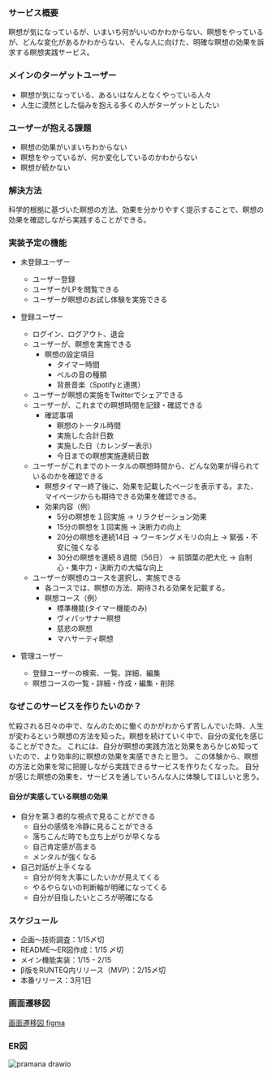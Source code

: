 ### サービス概要

瞑想が気になっているが、いまいち何がいいのかわからない、瞑想をやっているが、どんな変化があるかわからない、そんな人に向けた、明確な瞑想の効果を訴求する瞑想実践サービス。

### メインのターゲットユーザー

- 瞑想が気になっている、あるいはなんとなくやっている人々
- 人生に漠然とした悩みを抱える多くの人がターゲットとしたい

### ユーザーが抱える課題

- 瞑想の効果がいまいちわからない
- 瞑想をやっているが、何か変化しているのかわからない
- 瞑想が続かない

### 解決方法

科学的根拠に基づいた瞑想の方法、効果を分かりやすく提示することで、瞑想の効果を確認しながら実践することができる。

### 実装予定の機能

- 未登録ユーザー
  - ユーザー登録
  - ユーザーがLPを閲覧できる
  - ユーザーが瞑想のお試し体験を実施できる

- 登録ユーザー
  - ログイン、ログアウト、退会
  - ユーザーが、瞑想を実施できる
    - 瞑想の設定項目
      - タイマー時間
      - ベルの音の種類
      - 背景音楽（Spotifyと連携）
  - ユーザーが瞑想の実施をTwitterでシェアできる
  - ユーザーが、これまでの瞑想時間を記録・確認できる
    - 確認事項
      - 瞑想のトータル時間
      - 実施した合計日数
      - 実施した日（カレンダー表示）
      - 今日までの瞑想実施連続日数
  - ユーザーがこれまでのトータルの瞑想時間から、どんな効果が得られているのかを確認できる
    - 瞑想タイマー終了後に、効果を記載したページを表示する。また、マイページからも期待できる効果を確認できる。
    - 効果内容（例）
      - 5分の瞑想を１回実施 → リラクゼーション効果
      - 15分の瞑想を１回実施 → 決断力の向上
      - 20分の瞑想を連続14日 → ワーキングメモリの向上 → 緊張・不安に強くなる
      - 30分の瞑想を連続８週間（56日） → 前頭葉の肥大化 → 自制心・集中力・決断力の大幅な向上
  - ユーザーが瞑想のコースを選択し、実施できる
    - 各コースでは、瞑想の方法、期待される効果を記載する。
    - 瞑想コース（例）
      - 標準機能(タイマー機能のみ)
      - ヴィパッサナー瞑想
      - 慈悲の瞑想
      - マハサーティ瞑想
- 管理ユーザー
  - 登録ユーザーの検索、一覧、詳細、編集
  - 瞑想コースの一覧・詳細・作成・編集・削除

### なぜこのサービスを作りたいのか？

忙殺される日々の中で、なんのために働くのかがわからず苦しんでいた時、人生が変わるという瞑想の方法を知った。瞑想を続けていく中で、自分の変化を感じることができた。
これには、自分が瞑想の実践方法と効果をあらかじめ知っていたので、より効率的に瞑想の効果を実感できたと思う。
この体験から、瞑想の方法と効果を常に把握しながら実践できるサービスを作りたくなった。
自分が感じた瞑想の効果を、サービスを通していろんな人に体験してほしいと思う。

#### 自分が実感している瞑想の効果

- 自分を第３者的な視点で見ることができる
  - 自分の感情を冷静に見ることができる
  - 落ちこんだ時でも立ち上がりが早くなる
  - 自己肯定感が高まる
  - メンタルが強くなる
- 自己対話が上手くなる
  - 自分が何を大事にしたいかが見えてくる
  - やるやらないの判断軸が明確になってくる
  - 自分が目指したいところが明確になる

### スケジュール

- 企画〜技術調査：1/15〆切
- README〜ER図作成：1/15 〆切
- メイン機能実装：1/15 - 2/15
- β版をRUNTEQ内リリース（MVP）：2/15〆切
- 本番リリース：3月1日

### 画面遷移図

[画面遷移図 figma](https://www.figma.com/file/nb1NUI4e0r3rX1AVupLkRX/ZEN_to_live_as_we_are?node-id=0%3A1&t=Dir3vXaWk7B7buyW-1)

### ER図

![pramana drawio](https://user-images.githubusercontent.com/98957780/215306927-c432e786-8b72-4d2b-8ec8-62429b8a66ea.png)
